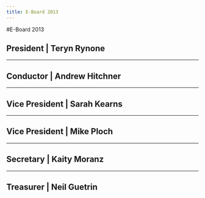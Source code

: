 ```yaml
---
title: E-Board 2013
---
```


#E-Board 2013

## President | Teryn Rynone

******

## Conductor | Andrew Hitchner

******

## Vice President | Sarah Kearns

******

## Vice President | Mike Ploch

******

## Secretary | Kaity Moranz

******

## Treasurer | Neil Guetrin
